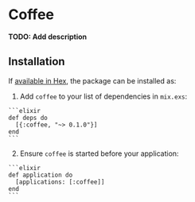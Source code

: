 # Coffee

**TODO: Add description**

## Installation

If [available in Hex](https://hex.pm/docs/publish), the package can be installed as:

  1. Add `coffee` to your list of dependencies in `mix.exs`:

    ```elixir
    def deps do
      [{:coffee, "~> 0.1.0"}]
    end
    ```

  2. Ensure `coffee` is started before your application:

    ```elixir
    def application do
      [applications: [:coffee]]
    end
    ```

